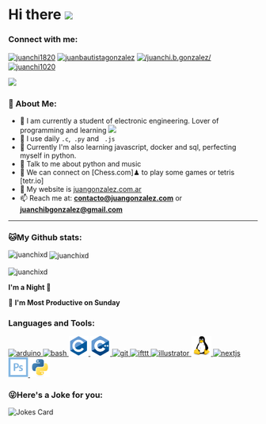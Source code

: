 # Hi there <img src="https://github.com/TheDudeThatCode/TheDudeThatCode/blob/master/Assets/Hi.gif" width="29px">
<h3 align="left">Connect with me:</h3>
<p align="left">
<a href="https://twitter.com/juanchi1820" target="blank"><img align="center" src="https://raw.githubusercontent.com/rahuldkjain/github-profile-readme-generator/master/src/images/icons/Social/twitter.svg" alt="juanchi1820" height="30" width="40" /></a>
<a href="https://linkedin.com/in/juanbautistagonzalez" target="blank"><img align="center" src="https://raw.githubusercontent.com/rahuldkjain/github-profile-readme-generator/master/src/images/icons/Social/linked-in-alt.svg" alt="juanbautistagonzalez" height="30" width="40" /></a>
<a href="https://fb.com/juanchi.b.gonzalez/" target="blank"><img align="center" src="https://raw.githubusercontent.com/rahuldkjain/github-profile-readme-generator/master/src/images/icons/Social/facebook.svg" alt="/juanchi.b.gonzalez/" height="30" width="40" /></a>
<a href="https://instagram.com/juanchi1020" target="blank"><img align="center" src="https://raw.githubusercontent.com/rahuldkjain/github-profile-readme-generator/master/src/images/icons/Social/instagram.svg" alt="juanchi1020" height="30" width="40" /></a>
</p>

![](https://camo.githubusercontent.com/992babdffd8c74a1502de375fbdf7e4d54773242/68747470733a2f2f6d656469612e67697068792e636f6d2f6d656469612f53576f536b4e36447854737a71494b4571762f67697068792e676966)

### 🤵 About Me:
- 🏦 I am currently a student of electronic engineering. Lover of programming and learning 
      <img src="https://media.giphy.com/media/WUlplcMpOCEmTGBtBW/giphy.gif" width="30">
- 🤔 I use daily ```.c```,``` .py``` and ``` .js```
- 🌱 Currently I'm also learning javascript, docker and sql, perfecting myself in python.
- 💬 Talk to me about python and music
- 👯 We can connect on [Chess.com]♟ to play some games or tetris [tetr.io]
- 📖 My website is <a href="https://juangonzalez.com.ar" target="blank">juangonzalez.com.ar</a>
- 📫 Reach me at: **contacto@juangonzalez.com** or **juanchibgonzalez@gmail.com**

---
### 🐱My Github stats:
<p><img align="left" src="https://github-readme-stats.vercel.app/api/top-langs?username=juanchixd&show_icons=true&locale=en&layout=compact" alt="juanchixd" /></p>

<p>&nbsp;<img align="center" src="https://github-readme-stats.vercel.app/api?username=juanchixd&show_icons=true&locale=en" alt="juanchixd" /></p>

<p><img align="center" src="https://github-readme-streak-stats.herokuapp.com/?user=juanchixd&" alt="juanchixd" /></p>

<!--START_SECTION:waka-->
**I'm a Night  🦉** 

📅 **I'm Most Productive on Sunday** 

<h3 align="left">Languages and Tools:</h3>
<p align="left"> <a href="https://www.arduino.cc/" target="_blank" rel="noreferrer"> <img src="https://cdn.worldvectorlogo.com/logos/arduino-1.svg" alt="arduino" width="40" height="40"/> </a> <a href="https://www.gnu.org/software/bash/" target="_blank" rel="noreferrer"> <img src="https://www.vectorlogo.zone/logos/gnu_bash/gnu_bash-icon.svg" alt="bash" width="40" height="40"/> </a> <a href="https://www.cprogramming.com/" target="_blank" rel="noreferrer"> <img src="https://raw.githubusercontent.com/devicons/devicon/master/icons/c/c-original.svg" alt="c" width="40" height="40"/> </a> <a href="https://www.w3schools.com/cpp/" target="_blank" rel="noreferrer"> <img src="https://raw.githubusercontent.com/devicons/devicon/master/icons/cplusplus/cplusplus-original.svg" alt="cplusplus" width="40" height="40"/> </a> <a href="https://git-scm.com/" target="_blank" rel="noreferrer"> <img src="https://www.vectorlogo.zone/logos/git-scm/git-scm-icon.svg" alt="git" width="40" height="40"/> </a> <a href="https://ifttt.com/" target="_blank" rel="noreferrer"> <img src="https://www.vectorlogo.zone/logos/ifttt/ifttt-ar21.svg" alt="ifttt" width="40" height="40"/> </a> <a href="https://www.adobe.com/in/products/illustrator.html" target="_blank" rel="noreferrer"> <img src="https://www.vectorlogo.zone/logos/adobe_illustrator/adobe_illustrator-icon.svg" alt="illustrator" width="40" height="40"/> </a> <a href="https://www.linux.org/" target="_blank" rel="noreferrer"> <img src="https://raw.githubusercontent.com/devicons/devicon/master/icons/linux/linux-original.svg" alt="linux" width="40" height="40"/> </a> <a href="https://nextjs.org/" target="_blank" rel="noreferrer"> <img src="https://cdn.worldvectorlogo.com/logos/nextjs-2.svg" alt="nextjs" width="40" height="40"/> </a> <a href="https://www.photoshop.com/en" target="_blank" rel="noreferrer"> <img src="https://raw.githubusercontent.com/devicons/devicon/master/icons/photoshop/photoshop-line.svg" alt="photoshop" width="40" height="40"/> </a> <a href="https://www.python.org" target="_blank" rel="noreferrer"> <img src="https://raw.githubusercontent.com/devicons/devicon/master/icons/python/python-original.svg" alt="python" width="40" height="40"/> </a> </p>

<!--END_SECTION:waka-->

### 😜Here's a Joke for you:
<img src="https://readme-jokes.vercel.app/api" alt="Jokes Card" />
